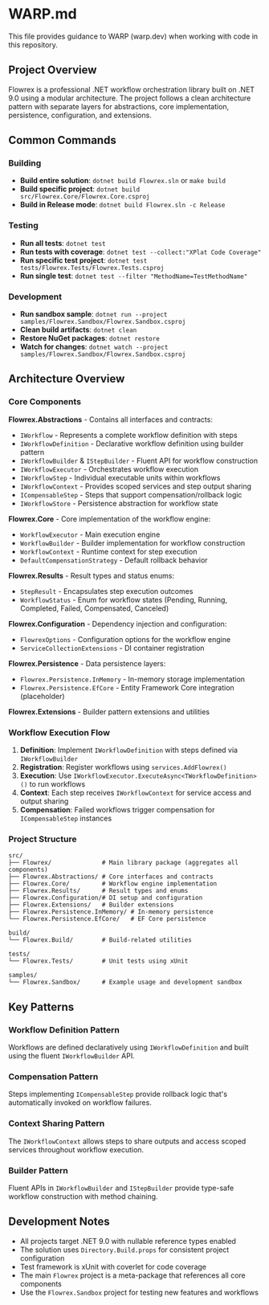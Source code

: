 # WARP.md

This file provides guidance to WARP (warp.dev) when working with code in this repository.

## Project Overview

Flowrex is a professional .NET workflow orchestration library built on .NET 9.0 using a modular architecture. The project follows a clean architecture pattern with separate layers for abstractions, core implementation, persistence, configuration, and extensions.

## Common Commands

### Building
- **Build entire solution**: `dotnet build Flowrex.sln` or `make build`
- **Build specific project**: `dotnet build src/Flowrex.Core/Flowrex.Core.csproj`
- **Build in Release mode**: `dotnet build Flowrex.sln -c Release`

### Testing  
- **Run all tests**: `dotnet test`
- **Run tests with coverage**: `dotnet test --collect:"XPlat Code Coverage"`
- **Run specific test project**: `dotnet test tests/Flowrex.Tests/Flowrex.Tests.csproj`
- **Run single test**: `dotnet test --filter "MethodName=TestMethodName"`

### Development
- **Run sandbox sample**: `dotnet run --project samples/Flowrex.Sandbox/Flowrex.Sandbox.csproj`
- **Clean build artifacts**: `dotnet clean`
- **Restore NuGet packages**: `dotnet restore`
- **Watch for changes**: `dotnet watch --project samples/Flowrex.Sandbox/Flowrex.Sandbox.csproj`

## Architecture Overview

### Core Components

**Flowrex.Abstractions** - Contains all interfaces and contracts:
- `IWorkflow` - Represents a complete workflow definition with steps
- `IWorkflowDefinition` - Declarative workflow definition using builder pattern
- `IWorkflowBuilder` & `IStepBuilder` - Fluent API for workflow construction
- `IWorkflowExecutor` - Orchestrates workflow execution
- `IWorkflowStep` - Individual executable units within workflows
- `IWorkflowContext` - Provides scoped services and step output sharing
- `ICompensableStep` - Steps that support compensation/rollback logic
- `IWorkflowStore` - Persistence abstraction for workflow state

**Flowrex.Core** - Core implementation of the workflow engine:
- `WorkflowExecutor` - Main execution engine
- `WorkflowBuilder` - Builder implementation for workflow construction
- `WorkflowContext` - Runtime context for step execution
- `DefaultCompensationStrategy` - Default rollback behavior

**Flowrex.Results** - Result types and status enums:
- `StepResult` - Encapsulates step execution outcomes
- `WorkflowStatus` - Enum for workflow states (Pending, Running, Completed, Failed, Compensated, Canceled)

**Flowrex.Configuration** - Dependency injection and configuration:
- `FlowrexOptions` - Configuration options for the workflow engine
- `ServiceCollectionExtensions` - DI container registration

**Flowrex.Persistence** - Data persistence layers:
- `Flowrex.Persistence.InMemory` - In-memory storage implementation
- `Flowrex.Persistence.EfCore` - Entity Framework Core integration (placeholder)

**Flowrex.Extensions** - Builder pattern extensions and utilities

### Workflow Execution Flow

1. **Definition**: Implement `IWorkflowDefinition` with steps defined via `IWorkflowBuilder`
2. **Registration**: Register workflows using `services.AddFlowrex()` 
3. **Execution**: Use `IWorkflowExecutor.ExecuteAsync<TWorkflowDefinition>()` to run workflows
4. **Context**: Each step receives `IWorkflowContext` for service access and output sharing
5. **Compensation**: Failed workflows trigger compensation for `ICompensableStep` instances

### Project Structure

```
src/
├── Flowrex/              # Main library package (aggregates all components)
├── Flowrex.Abstractions/ # Core interfaces and contracts
├── Flowrex.Core/         # Workflow engine implementation
├── Flowrex.Results/      # Result types and enums
├── Flowrex.Configuration/# DI setup and configuration
├── Flowrex.Extensions/   # Builder extensions
├── Flowrex.Persistence.InMemory/ # In-memory persistence
└── Flowrex.Persistence.EfCore/   # EF Core persistence

build/
└── Flowrex.Build/        # Build-related utilities

tests/
└── Flowrex.Tests/        # Unit tests using xUnit

samples/
└── Flowrex.Sandbox/      # Example usage and development sandbox
```

## Key Patterns

### Workflow Definition Pattern
Workflows are defined declaratively using `IWorkflowDefinition` and built using the fluent `IWorkflowBuilder` API.

### Compensation Pattern  
Steps implementing `ICompensableStep` provide rollback logic that's automatically invoked on workflow failures.

### Context Sharing Pattern
The `IWorkflowContext` allows steps to share outputs and access scoped services throughout workflow execution.

### Builder Pattern
Fluent APIs in `IWorkflowBuilder` and `IStepBuilder` provide type-safe workflow construction with method chaining.

## Development Notes

- All projects target .NET 9.0 with nullable reference types enabled
- The solution uses `Directory.Build.props` for consistent project configuration  
- Test framework is xUnit with coverlet for code coverage
- The main `Flowrex` project is a meta-package that references all core components
- Use the `Flowrex.Sandbox` project for testing new features and workflows